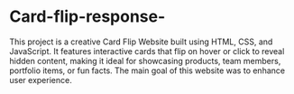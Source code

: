 # Card-flip-response-
This project is a creative Card Flip Website built using HTML, CSS, and JavaScript. It features interactive cards that flip on hover or click to reveal hidden content, making it ideal for showcasing products, team members, portfolio items, or fun facts. The main goal of this website was to enhance user experience.
